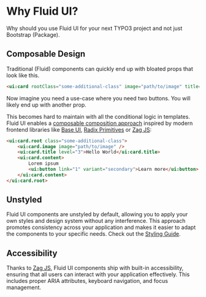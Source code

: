 # Why Fluid UI?

Why should you use Fluid UI for your next TYPO3 project and not just Bootstrap (Package).

## Composable Design

Traditional (Fluid) components can quickly end up with bloated props that look like this.

```html
<ui:card rootClass="some-additional-class" image="path/to/image" title="Hello World" titleLevel="3" text="Lorem ipsum" cta="1" ctaVariant="secondary" ctaText="Learn more" ... />
```

Now imagine you need a use-case where you need two buttons. You will likely end up with another prop.

This becomes hard to maintain with all the conditional logic in templates. Fluid UI enables a [composable composition approach](https://medium.com/@guilherme.pomp/creating-react-components-with-the-composition-pattern-f59c895f27bc) inspired by modern frontend libraries like [Base UI](https://base-ui.com/), [Radix Primitives](https://www.radix-ui.com/primitives) or [Zag JS](https://zagjs.com/):

```html
<ui:card.root class="some-additional-class">
    <ui:card.image image="path/to/image" />
    <ui:card.title level="3">Hello World</ui:card.title>
    <ui:card.content>
        Lorem ipsum
        <ui:button link="1" variant="secondary">Learn more</ui:button>
    </ui:card.content>
</ui:card.root>
```

## Unstyled

Fluid UI components are unstyled by default, allowing you to apply your own styles and design system without any interference. This approach promotes consistency across your application and makes it easier to adapt the components to your specific needs. Check out the [Styling Guide](/docs/core-concepts/styling).

## Accessibility

Thanks to [Zag JS](https://zagjs.com/), Fluid UI components ship with built-in accessibility, ensuring that all users can interact with your application effectively. This includes proper ARIA attributes, keyboard navigation, and focus management.
